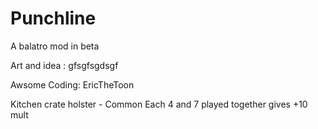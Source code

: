 # Punchline
A balatro mod in beta

Art and idea :
gfsgfsgdsgf

Awsome Coding:
EricTheToon

Kitchen crate holster - Common
Each 4 and 7 played together gives +10 mult 
